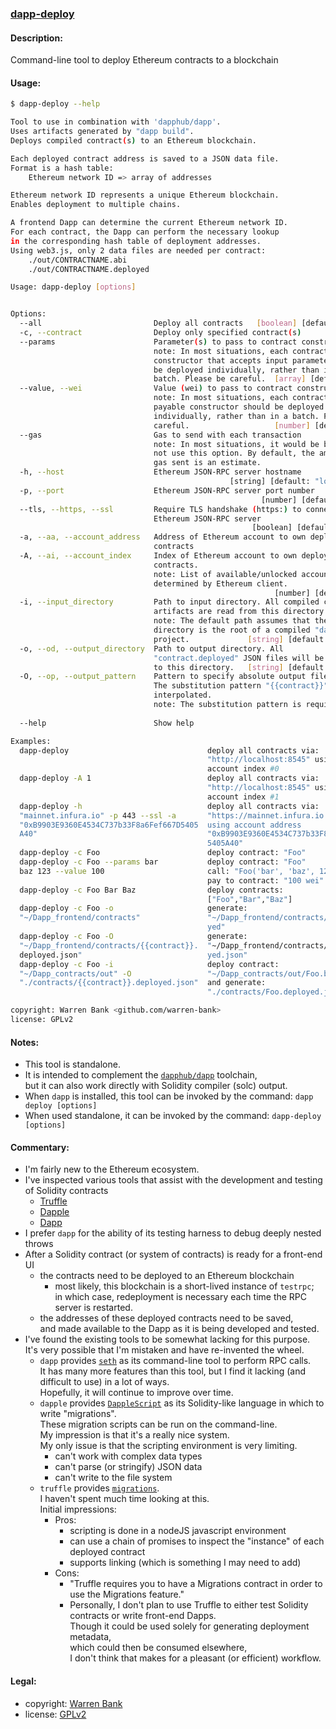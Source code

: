 ### [dapp-deploy](https://github.com/warren-bank/dapp-deploy)

#### Description:

Command-line tool to deploy Ethereum contracts to a blockchain

#### Usage:

```bash
$ dapp-deploy --help

Tool to use in combination with 'dapphub/dapp'.
Uses artifacts generated by "dapp build".
Deploys compiled contract(s) to an Ethereum blockchain.

Each deployed contract address is saved to a JSON data file.
Format is a hash table:
    Ethereum network ID => array of addresses

Ethereum network ID represents a unique Ethereum blockchain.
Enables deployment to multiple chains.

A frontend Dapp can determine the current Ethereum network ID.
For each contract, the Dapp can perform the necessary lookup
in the corresponding hash table of deployment addresses.
Using web3.js, only 2 data files are needed per contract:
    ./out/CONTRACTNAME.abi
    ./out/CONTRACTNAME.deployed

Usage: dapp-deploy [options]


Options:
  --all                         Deploy all contracts   [boolean] [default: true]
  -c, --contract                Deploy only specified contract(s)        [array]
  --params                      Parameter(s) to pass to contract constructor(s)
                                note: In most situations, each contract having a
                                constructor that accepts input parameters should
                                be deployed individually, rather than in a
                                batch. Please be careful.  [array] [default: []]
  --value, --wei                Value (wei) to pass to contract constructor(s)
                                note: In most situations, each contract having a
                                payable constructor should be deployed
                                individually, rather than in a batch. Please be
                                careful.                   [number] [default: 0]
  --gas                         Gas to send with each transaction
                                note: In most situations, it would be better to
                                not use this option. By default, the amount of
                                gas sent is an estimate.                [number]
  -h, --host                    Ethereum JSON-RPC server hostname
                                                 [string] [default: "localhost"]
  -p, --port                    Ethereum JSON-RPC server port number
                                                        [number] [default: 8545]
  --tls, --https, --ssl         Require TLS handshake (https:) to connect to
                                Ethereum JSON-RPC server
                                                      [boolean] [default: false]
  -a, --aa, --account_address   Address of Ethereum account to own deployed
                                contracts                               [string]
  -A, --ai, --account_index     Index of Ethereum account to own deployed
                                contracts.
                                note: List of available/unlocked accounts is
                                determined by Ethereum client.
                                                           [number] [default: 0]
  -i, --input_directory         Path to input directory. All compiled contract
                                artifacts are read from this directory.
                                note: The default path assumes that the current
                                directory is the root of a compiled "dapp"
                                project.             [string] [default: "./out"]
  -o, --od, --output_directory  Path to output directory. All
                                "contract.deployed" JSON files will be written
                                to this directory.   [string] [default: "./out"]
  -O, --op, --output_pattern    Pattern to specify absolute output file path.
                                The substitution pattern "{{contract}}" will be
                                interpolated.
                                note: The substitution pattern is required.
                                                                        [string]
  --help                        Show help                              [boolean]

Examples:
  dapp-deploy                               deploy all contracts via:
                                            "http://localhost:8545" using
                                            account index #0
  dapp-deploy -A 1                          deploy all contracts via:
                                            "http://localhost:8545" using
                                            account index #1
  dapp-deploy -h                            deploy all contracts via:
  "mainnet.infura.io" -p 443 --ssl -a       "https://mainnet.infura.io:443"
  "0xB9903E9360E4534C737b33F8a6Fef667D5405  using account address
  A40"                                      "0xB9903E9360E4534C737b33F8a6Fef667D
                                            5405A40"
  dapp-deploy -c Foo                        deploy contract: "Foo"
  dapp-deploy -c Foo --params bar           deploy contract: "Foo"
  baz 123 --value 100                       call: "Foo('bar', 'baz', 123)"
                                            pay to contract: "100 wei"
  dapp-deploy -c Foo Bar Baz                deploy contracts:
                                            ["Foo","Bar","Baz"]
  dapp-deploy -c Foo -o                     generate:
  "~/Dapp_frontend/contracts"               "~/Dapp_frontend/contracts/Foo.deplo
                                            yed"
  dapp-deploy -c Foo -O                     generate:
  "~/Dapp_frontend/contracts/{{contract}}.  "~/Dapp_frontend/contracts/Foo.deplo
  deployed.json"                            yed.json"
  dapp-deploy -c Foo -i                     deploy contract:
  "~/Dapp_contracts/out" -O                 "~/Dapp_contracts/out/Foo.bin"
  "./contracts/{{contract}}.deployed.json"  and generate:
                                            "./contracts/Foo.deployed.json"

copyright: Warren Bank <github.com/warren-bank>
license: GPLv2
```

#### Notes:

* This tool is standalone.
* It is intended to complement the [`dapphub/dapp`](https://github.com/dapphub/dapp) toolchain,<br>
  but it can also work directly with Solidity compiler (solc) output.
* When `dapp` is installed, this tool can be invoked by the command: `dapp deploy [options]`
* When used standalone, it can be invoked by the command: `dapp-deploy [options]`

#### Commentary:

* I'm fairly new to the Ethereum ecosystem.
* I've inspected various tools that assist with the development and testing of Solidity contracts
  * [Truffle](https://github.com/trufflesuite/truffle)
  * [Dapple](https://github.com/dapphub/dapple)
  * [Dapp](https://github.com/dapphub/dapp)
* I prefer `dapp` for the ability of its testing harness to debug deeply nested throws
* After a Solidity contract (or system of contracts) is ready for a front-end UI
  * the contracts need to be deployed to an Ethereum blockchain
    * most likely, this blockchain is a short-lived instance of `testrpc`;<br>
      in which case, redeployment is necessary each time the RPC server is restarted.
  * the addresses of these deployed contracts need to be saved,<br>
    and made available to the Dapp as it is being developed and tested.
* I've found the existing tools to be somewhat lacking for this purpose.<br>
  It's very possible that I'm mistaken and have re-invented the wheel.
  * `dapp` provides [`seth`](https://github.com/dapphub/seth) as its command-line tool to perform RPC calls.<br>
    It has many more features than this tool, but I find it lacking (and difficult to use) in a lot of ways.<br>
    Hopefully, it will continue to improve over time.
  * `dapple` provides [`DappleScript`](http://dapple.readthedocs.io/en/master/dapplescript/) as its Solidity-like language in which to write "migrations".<br>
    These migration scripts can be run on the command-line.<br>
    My impression is that it's a really nice system.<br>
    My only issue is that the scripting environment is very limiting.
    * can't work with complex data types
    * can't parse (or stringify) JSON data
    * can't write to the file system
  * `truffle` provides [`migrations`](http://truffleframework.com/docs/getting_started/migrations).<br>
    I haven't spent much time looking at this.<br>
    Initial impressions:
    * Pros:
      * scripting is done in a nodeJS javascript environment
      * can use a chain of promises to inspect the "instance" of each deployed contract
      * supports linking (which is something I may need to add)
    * Cons:
      * "Truffle requires you to have a Migrations contract in order to use the Migrations feature."
      * Personally, I don't plan to use Truffle to either test Solidity contracts or write front-end Dapps.<br>
        Though it could be used solely for generating deployment metadata,<br>
        which could then be consumed elsewhere,<br>
        I don't think that makes for a pleasant (or efficient) workflow.

#### Legal:

* copyright: [Warren Bank](https://github.com/warren-bank)
* license: [GPLv2](https://www.gnu.org/licenses/old-licenses/gpl-2.0.txt)
